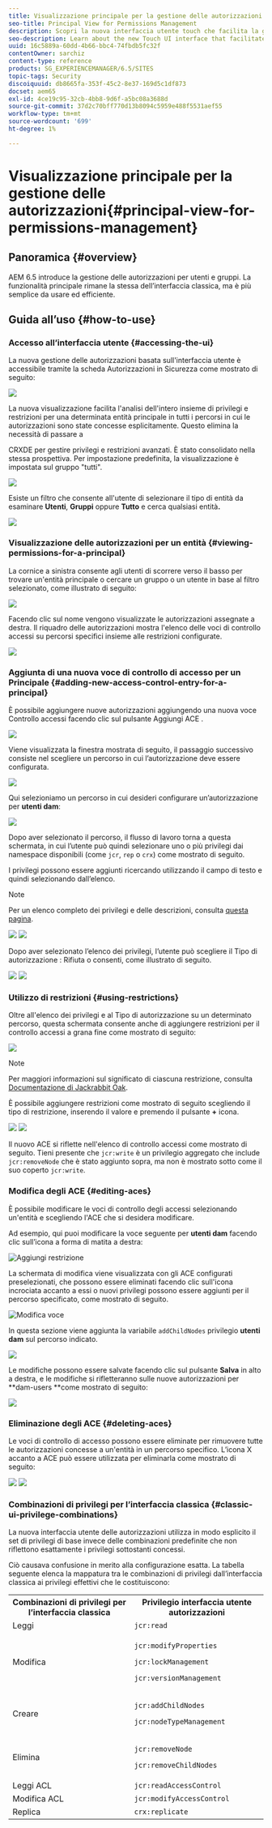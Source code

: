 ```yaml
---
title: Visualizzazione principale per la gestione delle autorizzazioni
seo-title: Principal View for Permissions Management
description: Scopri la nuova interfaccia utente touch che facilita la gestione delle autorizzazioni.
seo-description: Learn about the new Touch UI interface that facilitates permissions management.
uuid: 16c5889a-60dd-4b66-bbc4-74fbdb5fc32f
contentOwner: sarchiz
content-type: reference
products: SG_EXPERIENCEMANAGER/6.5/SITES
topic-tags: Security
discoiquuid: db8665fa-353f-45c2-8e37-169d5c1df873
docset: aem65
exl-id: 4ce19c95-32cb-4bb8-9d6f-a5bc08a3688d
source-git-commit: 37d2c70bff770d13b8094c5959e488f5531aef55
workflow-type: tm+mt
source-wordcount: '699'
ht-degree: 1%

---
```


# Visualizzazione principale per la gestione delle autorizzazioni{#principal-view-for-permissions-management}

## Panoramica {#overview}

AEM 6.5 introduce la gestione delle autorizzazioni per utenti e gruppi. La funzionalità principale rimane la stessa dell’interfaccia classica, ma è più semplice da usare ed efficiente.

## Guida all’uso {#how-to-use}

### Accesso all’interfaccia utente {#accessing-the-ui}

La nuova gestione delle autorizzazioni basata sull&#39;interfaccia utente è accessibile tramite la scheda Autorizzazioni in Sicurezza come mostrato di seguito:

![](assets/screen_shot_2019-03-17at63333pm.png)

La nuova visualizzazione facilita l&#39;analisi dell&#39;intero insieme di privilegi e restrizioni per una determinata entità principale in tutti i percorsi in cui le autorizzazioni sono state concesse esplicitamente. Questo elimina la necessità di passare a

CRXDE per gestire privilegi e restrizioni avanzati. È stato consolidato nella stessa prospettiva. Per impostazione predefinita, la visualizzazione è impostata sul gruppo &quot;tutti&quot;.

![](assets/unu-1.png)

Esiste un filtro che consente all&#39;utente di selezionare il tipo di entità da esaminare **Utenti**, **Gruppi** oppure **Tutto** e cerca qualsiasi entità&#x200B;**.**

![](assets/image2019-3-20_23-52-51.png)

### Visualizzazione delle autorizzazioni per un entità {#viewing-permissions-for-a-principal}

La cornice a sinistra consente agli utenti di scorrere verso il basso per trovare un&#39;entità principale o cercare un gruppo o un utente in base al filtro selezionato, come illustrato di seguito:

![](assets/doi-1.png)

Facendo clic sul nome vengono visualizzate le autorizzazioni assegnate a destra. Il riquadro delle autorizzazioni mostra l&#39;elenco delle voci di controllo accessi su percorsi specifici insieme alle restrizioni configurate.

![](assets/trei-1.png)

### Aggiunta di una nuova voce di controllo di accesso per un Principale {#adding-new-access-control-entry-for-a-principal}

È possibile aggiungere nuove autorizzazioni aggiungendo una nuova voce Controllo accessi facendo clic sul pulsante Aggiungi ACE .

![](assets/patru.png)

Viene visualizzata la finestra mostrata di seguito, il passaggio successivo consiste nel scegliere un percorso in cui l’autorizzazione deve essere configurata.

![](assets/cinci-1.png)

Qui selezioniamo un percorso in cui desideri configurare un’autorizzazione per **utenti dam**:

![](assets/sase-1.png)

Dopo aver selezionato il percorso, il flusso di lavoro torna a questa schermata, in cui l’utente può quindi selezionare uno o più privilegi dai namespace disponibili (come `jcr`, `rep` o `crx`) come mostrato di seguito.

I privilegi possono essere aggiunti ricercando utilizzando il campo di testo e quindi selezionando dall’elenco.

>[!NOTE]
>
>Per un elenco completo dei privilegi e delle descrizioni, consulta [questa pagina](/help/sites-administering/user-group-ac-admin.md#access-right-management).

![](assets/image2019-3-21_0-5-47.png) ![](assets/image2019-3-21_0-6-53.png)

Dopo aver selezionato l’elenco dei privilegi, l’utente può scegliere il Tipo di autorizzazione : Rifiuta o consenti, come illustrato di seguito.

![](assets/screen_shot_2019-03-17at63938pm.png) ![](assets/screen_shot_2019-03-17at63947pm.png)

### Utilizzo di restrizioni {#using-restrictions}

Oltre all&#39;elenco dei privilegi e al Tipo di autorizzazione su un determinato percorso, questa schermata consente anche di aggiungere restrizioni per il controllo accessi a grana fine come mostrato di seguito:

![](assets/image2019-3-21_1-4-14.png)

>[!NOTE]
>
>Per maggiori informazioni sul significato di ciascuna restrizione, consulta [Documentazione di Jackrabbit Oak](https://jackrabbit.apache.org/oak/docs/security/authorization/restriction.html).

È possibile aggiungere restrizioni come mostrato di seguito scegliendo il tipo di restrizione, inserendo il valore e premendo il pulsante **+** icona.

![](assets/sapte-1.png) ![](assets/opt-1.png)

Il nuovo ACE si riflette nell&#39;elenco di controllo accessi come mostrato di seguito. Tieni presente che `jcr:write` è un privilegio aggregato che include `jcr:removeNode` che è stato aggiunto sopra, ma non è mostrato sotto come il suo coperto `jcr:write`.

### Modifica degli ACE {#editing-aces}

È possibile modificare le voci di controllo degli accessi selezionando un&#39;entità e scegliendo l&#39;ACE che si desidera modificare.

Ad esempio, qui puoi modificare la voce seguente per **utenti dam** facendo clic sull’icona a forma di matita a destra:

![Aggiungi restrizione](assets/image2019-3-21_0-35-39.png)

La schermata di modifica viene visualizzata con gli ACE configurati preselezionati, che possono essere eliminati facendo clic sull&#39;icona incrociata accanto a essi o nuovi privilegi possono essere aggiunti per il percorso specificato, come mostrato di seguito.

![Modifica voce](assets/noua-1.png)

In questa sezione viene aggiunta la variabile `addChildNodes` privilegio **utenti dam** sul percorso indicato.

![](assets/image2019-3-21_0-45-35.png)

Le modifiche possono essere salvate facendo clic sul pulsante **Salva** in alto a destra, e le modifiche si rifletteranno sulle nuove autorizzazioni per **dam-users **come mostrato di seguito:

![](assets/zece-1.png)

### Eliminazione degli ACE {#deleting-aces}

Le voci di controllo di accesso possono essere eliminate per rimuovere tutte le autorizzazioni concesse a un&#39;entità in un percorso specifico. L’icona X accanto a ACE può essere utilizzata per eliminarla come mostrato di seguito:

![](assets/image2019-3-21_0-53-19.png) ![](assets/unspe.png)

### Combinazioni di privilegi per l’interfaccia classica {#classic-ui-privilege-combinations}

La nuova interfaccia utente delle autorizzazioni utilizza in modo esplicito il set di privilegi di base invece delle combinazioni predefinite che non riflettono esattamente i privilegi sottostanti concessi.

Ciò causava confusione in merito alla configurazione esatta. La tabella seguente elenca la mappatura tra le combinazioni di privilegi dall’interfaccia classica ai privilegi effettivi che le costituiscono:

<table>
 <tbody>
  <tr>
   <th>Combinazioni di privilegi per l’interfaccia classica</th>
   <th>Privilegio interfaccia utente autorizzazioni</th>
  </tr>
  <tr>
   <td>Leggi</td>
   <td><code>jcr:read</code></td>
  </tr>
  <tr>
   <td>Modifica</td>
   <td><p><code>jcr:modifyProperties</code></p> <p><code>jcr:lockManagement</code></p> <p><code>jcr:versionManagement</code></p> </td>
  </tr>
  <tr>
   <td>Creare</td>
   <td><p><code>jcr:addChildNodes</code></p> <p><code>jcr:nodeTypeManagement</code></p> </td>
  </tr>
  <tr>
   <td>Elimina</td>
   <td><p><code>jcr:removeNode</code></p> <p><code>jcr:removeChildNodes</code></p> </td>
  </tr>
  <tr>
   <td>Leggi ACL</td>
   <td><code>jcr:readAccessControl</code></td>
  </tr>
  <tr>
   <td>Modifica ACL</td>
   <td><code>jcr:modifyAccessControl</code></td>
  </tr>
  <tr>
   <td>Replica</td>
   <td><code>crx:replicate</code></td>
  </tr>
 </tbody>
</table>
